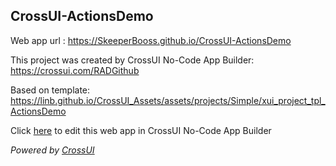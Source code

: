 ## CrossUI-ActionsDemo
Web app url : https://SkeeperBooss.github.io/CrossUI-ActionsDemo

This project was created by CrossUI No-Code App Builder: https://crossui.com/RADGithub

Based on template: https://linb.github.io/CrossUI_Assets/assets/projects/Simple/xui_project_tpl_ActionsDemo

Click [here](https://crossui.com/RADGithub/#!from=github&owner=SkeeperBooss&repo=CrossUI-ActionsDemo) to edit this web app in CrossUI No-Code App Builder

<i>Powered by [CrossUI](https://crossui.com)</i>
